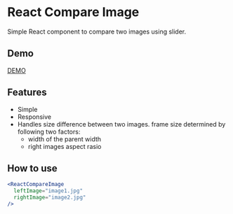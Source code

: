 # React Compare Image

Simple React component to compare two images using slider.

## Demo
[DEMO](https://react-compare-image.firebaseapp.com/)

## Features

- Simple
- Responsive
- Handles size difference between two images. frame size determined by following two factors:
  - width of the parent width
  - right images aspect rasio

## How to use
```jsx
<ReactCompareImage
  leftImage="image1.jpg"
  rightImage="image2.jpg"
/>
```